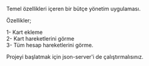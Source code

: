 Temel özellikleri içeren bir bütçe yönetim uygulaması.

Özellikler;

1- Kart ekleme <br>
2- Kart hareketlerini görme <br>
3- Tüm hesap hareketlerini görme.

Projeyi başlatmak için json-server'i de çalıştırmalısınız.
